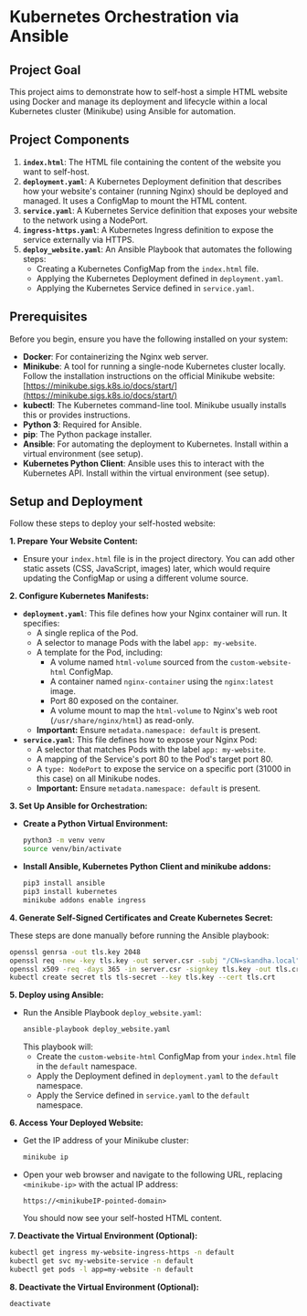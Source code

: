 # Kubernetes Orchestration via Ansible

## Project Goal

This project aims to demonstrate how to self-host a simple HTML website using Docker and manage its deployment and lifecycle within a local Kubernetes cluster (Minikube) using Ansible for automation.

## Project Components

1.  **`index.html`**: The HTML file containing the content of the website you want to self-host.
2.  **`deployment.yaml`**: A Kubernetes Deployment definition that describes how your website's container (running Nginx) should be deployed and managed. It uses a ConfigMap to mount the HTML content.
3.  **`service.yaml`**: A Kubernetes Service definition that exposes your website to the network using a NodePort.
4.  **`ingress-https.yaml`**: A Kubernetes Ingress definition to expose the service externally via HTTPS.
5.  **`deploy_website.yaml`**: An Ansible Playbook that automates the following steps:
    * Creating a Kubernetes ConfigMap from the `index.html` file.
    * Applying the Kubernetes Deployment defined in `deployment.yaml`.
    * Applying the Kubernetes Service defined in `service.yaml`.

## Prerequisites

Before you begin, ensure you have the following installed on your system:

* **Docker**: For containerizing the Nginx web server.
* **Minikube**: A tool for running a single-node Kubernetes cluster locally. Follow the installation instructions on the official Minikube website: [https://minikube.sigs.k8s.io/docs/start/](https://minikube.sigs.k8s.io/docs/start/)
* **kubectl**: The Kubernetes command-line tool. Minikube usually installs this or provides instructions.
* **Python 3**: Required for Ansible.
* **pip**: The Python package installer.
* **Ansible**: For automating the deployment to Kubernetes. Install within a virtual environment (see setup).
* **Kubernetes Python Client**: Ansible uses this to interact with the Kubernetes API. Install within the virtual environment (see setup).

## Setup and Deployment

Follow these steps to deploy your self-hosted website:

**1. Prepare Your Website Content:**

* Ensure your `index.html` file is in the project directory. You can add other static assets (CSS, JavaScript, images) later, which would require updating the ConfigMap or using a different volume source.

**2. Configure Kubernetes Manifests:**

* **`deployment.yaml`**: This file defines how your Nginx container will run. It specifies:
    * A single replica of the Pod.
    * A selector to manage Pods with the label `app: my-website`.
    * A template for the Pod, including:
        * A volume named `html-volume` sourced from the `custom-website-html` ConfigMap.
        * A container named `nginx-container` using the `nginx:latest` image.
        * Port 80 exposed on the container.
        * A volume mount to map the `html-volume` to Nginx's web root (`/usr/share/nginx/html`) as read-only.
    * **Important:** Ensure `metadata.namespace: default` is present.
* **`service.yaml`**: This file defines how to expose your Nginx Pod:
    * A selector that matches Pods with the label `app: my-website`.
    * A mapping of the Service's port 80 to the Pod's target port 80.
    * A `type: NodePort` to expose the service on a specific port (31000 in this case) on all Minikube nodes.
    * **Important:** Ensure `metadata.namespace: default` is present.

**3. Set Up Ansible for Orchestration:**

* **Create a Python Virtual Environment:**
    ```bash
    python3 -m venv venv
    source venv/bin/activate
    ```
* **Install Ansible, Kubernetes Python Client and minikube addons:**
    ```bash
    pip3 install ansible
    pip3 install kubernetes
    minikube addons enable ingress
    ```

**4. Generate Self-Signed Certificates and Create Kubernetes Secret:**

   These steps are done manually before running the Ansible playbook:

   ```bash
   openssl genrsa -out tls.key 2048
   openssl req -new -key tls.key -out server.csr -subj "/CN=skandha.local" # Use your desired DNS name
   openssl x509 -req -days 365 -in server.csr -signkey tls.key -out tls.crt
   kubectl create secret tls tls-secret --key tls.key --cert tls.crt
   ```

**5. Deploy using Ansible:**

* Run the Ansible Playbook `deploy_website.yaml`:
    ```bash
    ansible-playbook deploy_website.yaml
    ```
    This playbook will:
    * Create the `custom-website-html` ConfigMap from your `index.html` file in the `default` namespace.
    * Apply the Deployment defined in `deployment.yaml` to the `default` namespace.
    * Apply the Service defined in `service.yaml` to the `default` namespace.

**6. Access Your Deployed Website:**

* Get the IP address of your Minikube cluster:
    ```bash
    minikube ip
    ```
* Open your web browser and navigate to the following URL, replacing `<minikube-ip>` with the actual IP address:
    ```
    https://<minikubeIP-pointed-domain>
    ```
    You should now see your self-hosted HTML content.
  
**7. Deactivate the Virtual Environment (Optional):**
   ```bash
   kubectl get ingress my-website-ingress-https -n default
   kubectl get svc my-website-service -n default
   kubectl get pods -l app=my-website -n default
   ```
  
**8. Deactivate the Virtual Environment (Optional):**
   ```bash
   deactivate
